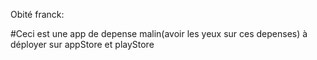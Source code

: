 Obité franck:

#Ceci est une app de depense malin(avoir les yeux sur ces depenses) à déployer sur appStore et playStore